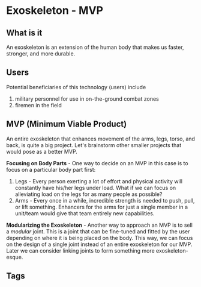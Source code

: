 # Exoskeleton - MVP

## What is it
An exoskeleton is an extension of the human body that makes us faster, stronger, and more durable.  

## Users
Potential beneficiaries of this technology (users) include  
1. military personnel for use in on-the-ground combat zones  
2. firemen in the field   

## MVP (Minimum Viable Product)
An entire exoskeleton that enhances movement of the arms, legs, torso, and back, is quite a big project. Let's brainstorm other smaller projects that would pose as a better MVP.   

**Focusing on Body Parts** - One way to decide on an MVP in this case is to focus on a particular body part first:  
1. Legs - Every person exerting a lot of effort and physical activity will constantly have his/her legs under load. What if we can focus on alleviating load on the legs for as many people as possible?  
2. Arms - Every once in a while, incredible strength is needed to push, pull, or lift something. Enhancers for the arms for just a single member in a unit/team would give that team entirely new capabilities.  

**Modularizing the Exoskeleton** - Another way to approach an MVP is to sell a *modular* joint. This is a joint that can be fine-tuned and fitted by the user depending on where it is being placed on the body. This way, we can focus on the design of a single joint instead of an entire exoskeleton for our MVP. Later we can consider linking joints to form something more exoskeleton-esque.   

## Tags
